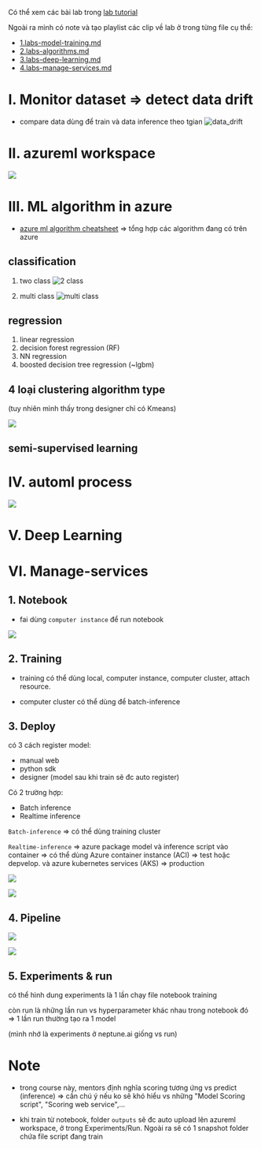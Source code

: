 Có thể xem các bài lab trong [lab tutorial](https://github.com/solliancenet/udacity-intro-to-ml-labs)

Ngoài ra mình có note và tạo playlist các clip về lab ở trong từng file cụ thể:
- [1.labs-model-training.md](1.labs-model-training.md)
- [2.labs-algorithms.md](2.labs-algorithms.md)
- [3.labs-deep-learning.md](3.labs-deep-learning.md)
- [4.labs-manage-services.md](4.labs-manage-services.md)

# I. Monitor dataset => detect data drift
- compare data dùng để train và data inference theo tgian
![data_drift](./images/data-drift.png)


# II. azureml workspace
![](./images/azureml-workspace.png)


# III. ML algorithm in azure
- [azure ml algorithm cheatsheet](assets/azure-machine-learning-algorithm-cheat-sheet-nov2019.pdf) => tổng hợp các algorithm đang có trên azure

## classification

1. two class
![2 class](./images/clf-2-class-algorithm.png)

2. multi class
![multi class](./images/clf-multi-class-algorithm.png)

## regression

1. linear regression
2. decision forest regression (RF)
3. NN regression
4. boosted decision tree regression (~lgbm)


## 4 loại clustering algorithm type
(tuy nhiên mình thấy trong designer chỉ có Kmeans)

![](images/clustering-algorithm-type.png)


## semi-supervised learning


# IV. automl process
![](images/automl-process.png)

# V. Deep Learning

# VI. Manage-services


## 1. Notebook
- fai dùng `computer instance` để run notebook

![](images/notebook-clf.png)

## 2. Training

- training có thể dùng local, computer instance, computer cluster, attach resource.

- computer cluster có thể dùng để batch-inference

## 3. Deploy

có 3 cách register model:
- manual web
- python sdk
- designer (model sau khi train sẽ đc auto register) 

Có 2 trường hợp:
- Batch inference
- Realtime inference

`Batch-inference` => có thể dùng training cluster

`Realtime-inference` => azure package model và inference script vào container => có thể dùng Azure container instance (ACI) => test hoặc depvelop. và azure kubernetes services (AKS) => production

![](images/deploy-architecture.png)

![](images/deploy-custom-model-in-aks.png)


## 4. Pipeline
![](images/ml-pipelines.png)

![](images/ml-pipelines2.png)

## 5. Experiments & run

có thể hình dung experiments là 1 lần chạy file notebook training 

còn run là những lần run vs hyperparameter khác nhau trong notebook đó => 1 lần run thường tạo ra 1 model

(mình nhớ là experiments ở neptune.ai giống vs run)

# Note
- trong course này, mentors định nghĩa scoring tương ứng vs predict (inference) => cần chú ý nếu ko sẽ khó hiểu vs những "Model Scoring script", "Scoring web service",...

- khi train từ notebook, folder `outputs` sẽ đc auto upload lên azureml workspace, ở trong Experiments/Run. Ngoài ra sẽ có 1 snapshot folder chứa file script đang train
